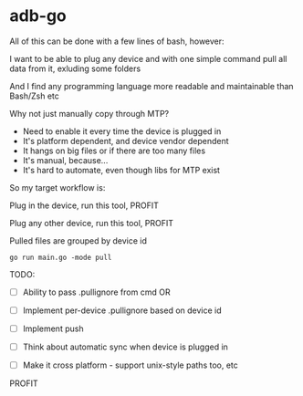 # adb-go

All of this can be done with a few lines of bash, however:

I want to be able to plug any device and with one simple command pull all data from it,
exluding some folders

And I find any programming language more readable and maintainable than Bash/Zsh etc

Why not just manually copy through MTP?

* Need to enable it every time the device is plugged in
* It's platform dependent, and device vendor dependent
* It hangs on big files or if there are too many files
* It's manual, because...
* It's hard to automate, even though libs for MTP exist

So my target workflow is:

Plug in the device, run this tool, PROFIT

Plug any other device, run this tool, PROFIT

Pulled files are grouped by device id

```
go run main.go -mode pull
```

TODO:

- [ ] Ability to pass .pullignore from cmd OR

- [ ] Implement per-device .pullignore based on device id

- [ ] Implement push

- [ ] Think about automatic sync when device is plugged in

- [ ] Make it cross platform - support unix-style paths too, etc

PROFIT
